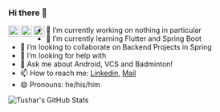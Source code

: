 ### Hi there 👋

<a href="https://twitter.com/TusharRohilla15">
  <img align="left" alt="Tushar Rohilla | Twitter" width="22px" src="https://cdn.jsdelivr.net/npm/simple-icons@v3/icons/twitter.svg" />
</a>
<a href="https://www.linkedin.com/in/tushar-rohilla-007/">
  <img align="left" alt="Tushar's LinkdeIN" width="22px" src="https://cdn.jsdelivr.net/npm/simple-icons@v3/icons/linkedin.svg" />
</a>
<a href="https://www.instagram.com/turosh._/">
  <img align="left" alt="Tushar's Instagram" width="22px" src="https://cdn.jsdelivr.net/npm/simple-icons@v3/icons/instagram.svg" />
</a>

- 🔭 I’m currently working on nothing in particular
- 🌱 I’m currently learning Flutter and Spring Boot
- 👯 I’m looking to collaborate on Backend Projects in Spring
- 🤔 I’m looking for help with 
- 💬 Ask me about Android, VCS and Badminton!
- 📫 How to reach me: [Linkedin](https://www.linkedin.com/in/tushar-rohilla-007/), [Mail](mailto:trohilla@ch.iitr.ac.in)
- 😄 Pronouns: he/his/him


![Tushar's GitHub Stats](https://github-readme-stats.vercel.app/api?username=CapTen101&show_icons=true&title_color=fff&icon_color=79ff97&text_color=9f9f9f&bg_color=151515)
